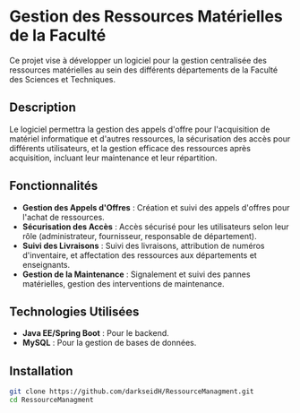# Gestion des Ressources Matérielles de la Faculté

Ce projet vise à développer un logiciel pour la gestion centralisée des ressources matérielles au sein des différents départements de la Faculté des Sciences et Techniques.

## Description

Le logiciel permettra la gestion des appels d'offre pour l'acquisition de matériel informatique et d'autres ressources, la sécurisation des accès pour différents utilisateurs, et la gestion efficace des ressources après acquisition, incluant leur maintenance et leur répartition.

## Fonctionnalités

- **Gestion des Appels d'Offres** : Création et suivi des appels d'offres pour l'achat de ressources.
- **Sécurisation des Accès** : Accès sécurisé pour les utilisateurs selon leur rôle (administrateur, fournisseur, responsable de département).
- **Suivi des Livraisons** : Suivi des livraisons, attribution de numéros d'inventaire, et affectation des ressources aux départements et enseignants.
- **Gestion de la Maintenance** : Signalement et suivi des pannes matérielles, gestion des interventions de maintenance.

## Technologies Utilisées

- **Java EE/Spring Boot** : Pour le backend.
- **MySQL** : Pour la gestion de bases de données.

## Installation

```bash
git clone https://github.com/darkseidH/RessourceManagment.git
cd RessourceManagment

